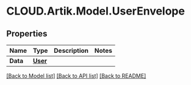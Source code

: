 # CLOUD.Artik.Model.UserEnvelope
## Properties

Name | Type | Description | Notes
------------ | ------------- | ------------- | -------------
**Data** | [**User**](User.md) |  | 

[[Back to Model list]](../README.md#documentation-for-models) [[Back to API list]](../README.md#documentation-for-api-endpoints) [[Back to README]](../README.md)

